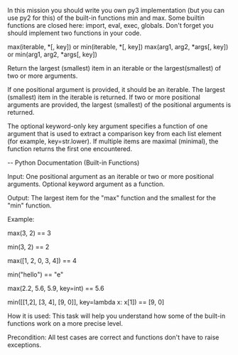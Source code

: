 In this mission you should write you own py3 implementation (but you can use py2 for this) of the built-in functions min and max. Some builtin functions are closed here: import, eval, exec, globals. Don't forget you should implement two functions in your code.

max(iterable, *[, key]) or min(iterable, *[, key])
max(arg1, arg2, *args[, key]) or min(arg1, arg2, *args[, key])

Return the largest (smallest) item in an iterable or the largest(smallest) of two or more arguments.

If one positional argument is provided, it should be an iterable. The largest (smallest) item in the iterable is returned. If two or more positional arguments are provided, the largest (smallest) of the positional arguments is returned.

The optional keyword-only key argument specifies a function of one argument that is used to extract a comparison key from each list element (for example, key=str.lower).
If multiple items are maximal (minimal), the function returns the first one encountered.

-- Python Documentation (Built-in Functions)

Input: One positional argument as an iterable or two or more positional arguments. Optional keyword argument as a function.

Output: The largest item for the "max" function and the smallest for the "min" function.

Example:

max(3, 2) == 3

min(3, 2) == 2

max([1, 2, 0, 3, 4]) == 4

min("hello") == "e"

max(2.2, 5.6, 5.9, key=int) == 5.6

min([[1,2], [3, 4], [9, 0]], key=lambda x: x[1]) == [9, 0]



How it is used: This task will help you understand how some of the built-in functions work on a more precise level.

Precondition: All test cases are correct and functions don't have to raise exceptions.
